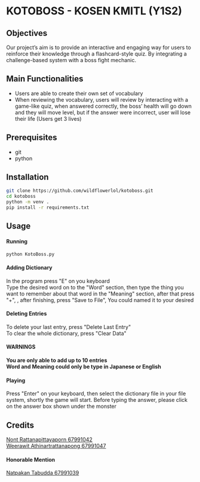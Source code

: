 
# KOTOBOSS - KOSEN KMITL (Y1S2)

## Objectives

Our project’s aim is to provide an interactive and engaging way
for users to reinforce their knowledge through a flashcard-style
quiz. By integrating a challenge-based system with a boss fight
mechanic.

## Main Functionalities

- Users are able to create their own set of vocabulary
- When reviewing the vocabulary, users will review by interacting with a game-like quiz, when answered correctly, the boss’ health will go down and they will move level, but if the answer were incorrect, user will lose their life (Users get 3 lives)

## Prerequisites

- git
- python 

## Installation

```bash
git clone https://github.com/wildflowerlol/kotoboss.git
cd kotoboss
python -m venv .
pip install -r requirements.txt
```

## Usage

#### Running

```bash
python KotoBoss.py
```
#### Adding Dictionary

In the program press "E" on you keyboard  
Type the desired word on to the "Word" section, then type the thing you want to remember about that word in the "Meaning" section, after that press "+", , after finishing, press "Save to File", You could named it to your desired  

#### Deleting Entries

To delete your last entry, press "Delete Last Entry"  
To clear the whole dictionary, press "Clear Data"

#### **WARNINGS**

**You are only able to add up to 10 entries**  
**Word and Meaning could only be type in Japanese or English**

#### Playing

Press "Enter" on your keyboard, then select the dictionary file in your file system, shortly the game will start. Before typing the answer, please click on the answer box shown under the monster

## Credits

[Nont Rattanapittayaporn         67991042](https://github.com/wildflowerlol)  
[Weerawit Athinartrattanapong    67991047](https://github.com/NuosGit)

#### Honorable Mention
[Natpakan Tabudda 67991039](https://github.com/dvtzoe)
